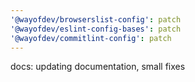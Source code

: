 ```yaml
---
'@wayofdev/browserslist-config': patch
'@wayofdev/eslint-config-bases': patch
'@wayofdev/commitlint-config': patch
---
```


docs: updating documentation, small fixes
